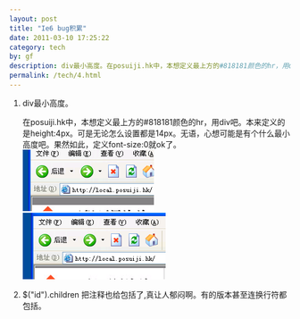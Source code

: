 ```yaml
---
layout: post
title: "Ie6 bug积累"
date: 2011-03-10 17:25:22
category: tech
by: gf
description: div最小高度。在posuiji.hk中，本想定义最上方的#818181颜色的hr，用div吧。本来定义的是height:4px。可是无论怎么设置都是14px。无语，心想可能是有个什么最小高度吧。果然如此
permalink: /tech/4.html
---
```

1.  div最小高度。
    
    在posuiji.hk中，本想定义最上方的\#818181颜色的hr，用div吧。本来定义的是height:4px。可是无论怎么设置都是14px。无语，心想可能是有个什么最小高度吧。果然如此，定义font-size:0就ok了。 ![031011_0924_Ie6bug11.png][] ![031011_0924_Ie6bug21.png][]
2.  $("id").children 把注释也给包括了,真让人郁闷啊。有的版本甚至连换行符都包括。


[031011_0924_Ie6bug11.png]: /wp-content/uploads/2011/03/031011_0924_Ie6bug11.png
[031011_0924_Ie6bug21.png]: /wp-content/uploads/2011/03/031011_0924_Ie6bug21.png
